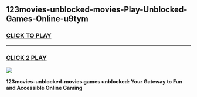
## 123movies-unblocked-movies-Play-Unblocked-Games-Online-u9tym
<h3>
<a href="https://premium76.site?title=123movies-unblocked-movies&ref=25A">CLICK TO PLAY</a></h3>
<hr>

<h3>
<a href="https://premium76.site?title=123movies-unblocked-movies&ref=25A">CLICK 2 PLAY</a>
  
</h3>

<a href="https://premium76.site?title=123movies-unblocked-movies&ref=25A"><img src="https://clearcache.store/games.png"></a>


**123movies-unblocked-movies games unblocked: Your Gateway to Fun and Accessible Online Gaming**
